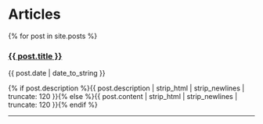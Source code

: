<div id="articles">
  <h1>Articles</h1>
    {% for post in site.posts %}
      	<h3><a href="{{ post.url }}">{{ post.title }}</a></h3>
      	<span class="date">{{ post.date | date_to_string }}</span>
      	<p class="description">{% if post.description %}{{ post.description  | strip_html | strip_newlines | truncate: 120 }}{% else %}{{ post.content | strip_html | strip_newlines | truncate: 120 }}{% endif %}</p>
        <hr>
  </ul>
</div>
